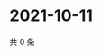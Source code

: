 # 2021-10-11

共 0 条

<!-- BEGIN WEIBO -->
<!-- 最后更新时间 Mon Oct 11 2021 04:13:58 GMT+0800 (China Standard Time) -->

<!-- END WEIBO -->
